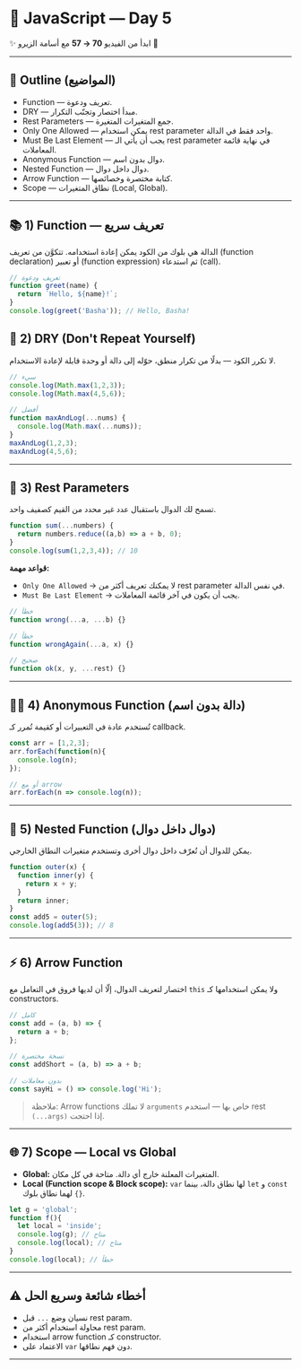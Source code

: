 # 📘 JavaScript — Day 5

✨ ابدأ من الفيديو **70 → 57** مع أسامة الزيرو 🎥

---

## 📝 Outline (المواضيع)

* Function — تعريف ودعوة.
* DRY — مبدأ اختصار وتجنّب التكرار.
* Rest Parameters — جمع المتغيرات المتغيرة.
* Only One Allowed — يمكن استخدام rest parameter واحد فقط في الدالة.
* Must Be Last Element — يجب أن يأتي الـ rest parameter في نهاية قائمة المعاملات.
* Anonymous Function — دوال بدون اسم.
* Nested Function — دوال داخل دوال.
* Arrow Function — كتابة مختصرة وخصائصها.
* Scope — نطاق المتغيرات (Local, Global).

---

## 📚 1) Function — تعريف سريع

الدالة هي بلوك من الكود يمكن إعادة استخدامه. تتكوَّن من تعريف (function declaration) أو تعبير (function expression) ثم استدعاء (call).

```js
// تعريف ودعوة
function greet(name) {
  return `Hello, ${name}!`;
}
console.log(greet('Basha')); // Hello, Basha!
```

## 📌 2) DRY (Don't Repeat Yourself)

لا تكرر الكود — بدلًا من تكرار منطق، حوّله إلى دالة أو وحدة قابلة لإعادة الاستخدام.

```js
// سيء
console.log(Math.max(1,2,3));
console.log(Math.max(4,5,6));

// أفضل
function maxAndLog(...nums) {
  console.log(Math.max(...nums));
}
maxAndLog(1,2,3);
maxAndLog(4,5,6);
```

---

## 🔗 3) Rest Parameters

تسمح لك الدوال باستقبال عدد غير محدد من القيم كصفيف واحد.

```js
function sum(...numbers) {
  return numbers.reduce((a,b) => a + b, 0);
}
console.log(sum(1,2,3,4)); // 10
```

**قواعد مهمة:**

* `Only One Allowed` → لا يمكنك تعريف أكثر من rest parameter في نفس الدالة.
* `Must Be Last Element` → يجب أن يكون في آخر قائمة المعاملات.

```js
// خطأ
function wrong(...a, ...b) {}

// خطأ
function wrongAgain(...a, x) {}

// صحيح
function ok(x, y, ...rest) {}
```

---

## 🕵️‍♂️ 4) Anonymous Function (دالة بدون اسم)

تُستخدم عادة في التعبيرات أو كقيمة تُمرر كـ callback.

```js
const arr = [1,2,3];
arr.forEach(function(n){
  console.log(n);
});

// أو مع arrow
arr.forEach(n => console.log(n));
```

---

## 🧩 5) Nested Function (دوال داخل دوال)

يمكن للدوال أن تُعرّف داخل دوال أخرى وتستخدم متغيرات النطاق الخارجي.

```js
function outer(x) {
  function inner(y) {
    return x + y;
  }
  return inner;
}
const add5 = outer(5);
console.log(add5(3)); // 8
```

---

## ⚡ 6) Arrow Function

اختصار لتعريف الدوال، إلّا أن لديها فروق في التعامل مع `this` ولا يمكن استخدامها كـ constructors.

```js
// كامل
const add = (a, b) => {
  return a + b;
};

// نسخة مختصرة
const addShort = (a, b) => a + b;

// بدون معاملات
const sayHi = () => console.log('Hi');
```

> ملاحظة: Arrow functions لا تملك `arguments` خاص بها — استخدم rest `(...args)` إذا احتجت.

---

## 🌐 7) Scope — Local vs Global

* **Global:** المتغيرات المعلنة خارج أي دالة. متاحة في كل مكان.
* **Local (Function scope & Block scope):** `var` لها نطاق دالة، بينما `let` و `const` لهما نطاق بلوك `{}`.

```js
let g = 'global';
function f(){
  let local = 'inside';
  console.log(g); // متاح
  console.log(local); // متاح
}
console.log(local); // خطأ
```

---

## ⚠️ أخطاء شائعة وسريع الحل

* نسيان وضع `...` قبل rest param.
* محاولة استخدام أكثر من rest param.
* استخدام arrow function كـ constructor.
* الاعتماد على `var` دون فهم نطاقها.

---
